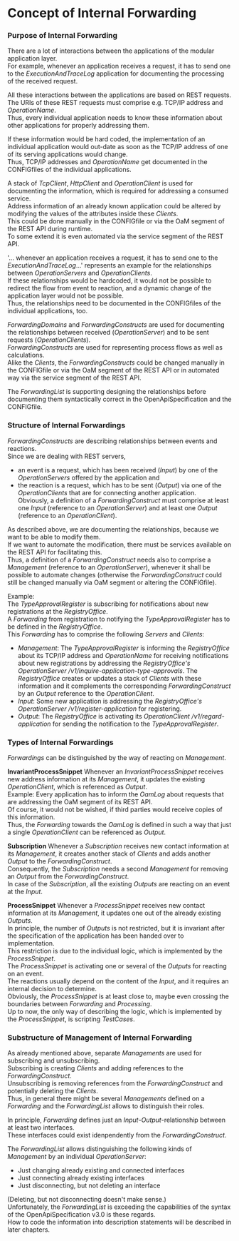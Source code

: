 # Concept of Internal Forwarding  


### Purpose of Internal Forwarding  

There are a lot of interactions between the applications of the modular application layer.  
For example, whenever an application receives a request, it has to send one to the _ExecutionAndTraceLog_ application for documenting the processing of the received request.  

All these interactions between the applications are based on REST requests.  
The URIs of these REST requests must comprise e.g. TCP/IP address and _OperationName_.  
Thus, every individual application needs to know these information about other applications for properly addressing them.  

If these information would be hard coded, the implementation of an individual application would out-date as soon as the TCP/IP address of one of its serving applications would change.  
Thus, TCP/IP addresses and _OperationName_ get documented in the CONFIGfiles of the individual applications.  

A stack of _TcpClient_, _HttpClient_ and _OperationClient_ is used for documenting the information, which is required for addressing a consumed service.  
Address information of an already known application could be altered by modifying the values of the attributes inside these _Clients_.  
This could be done manually in the CONFIGfile or via the OaM segment of the REST API during runtime.  
To some extend it is even automated via the service segment of the REST API.  

'... whenever an application receives a request, it has to send one to the _ExecutionAndTraceLog_...' represents an example for the relationships between _OperationServers_ and _OperationClients_.  
If these relationships would be hardcoded, it would not be possible to redirect the flow from event to reaction, and a dynamic change of the application layer would not be possible.  
Thus, the relationships need to be documented in the CONFIGfiles of the individual applications, too.  

_ForwardingDomains_ and _ForwardingConstructs_ are used for documenting the relationships between received (_OperationServer_) and to be sent requests (_OperationClients_).  
_ForwardingConstructs_ are used for representing process flows as well as calculations.  
Alike the _Clients_, the _ForwardingConstructs_ could be changed manually in the CONFIGfile or via the OaM segment of the REST API or in automated way via the service segment of the REST API.  

The _ForwardingList_ is supporting designing the relationships before documenting them syntactically correct in the OpenApiSpecification and the CONFIGfile.  


### Structure of Internal Forwardings

_ForwardingConstructs_ are describing relationships between events and reactions.  
Since we are dealing with REST servers,  
- an event is a request, which has been received (_Input_) by one of the _OperationServers_ offered by the application and  
- the reaction is a request, which has to be sent (_Output_) via one of the _OperationClients_ that are for connecting another application.  
Obviously, a definition of a _ForwardingConstruct_ must comprise at least one _Input_ (reference to an _OperationServer_) and at least one _Output_ (reference to an _OperationClient_).  

As described above, we are documenting the relationships, because we want to be able to modify them.  
If we want to automate the modification, there must be services available on the REST API for facilitating this.  
Thus, a definition of a _ForwardingConstruct_ needs also to comprise a _Management_ (reference to an _OperationServer_), whenever it shall be possible to automate changes (otherwise the _ForwardingConstruct_ could still be changed manually via OaM segment or altering the CONFIGfile).  

Example:  
The _TypeApprovalRegister_ is subscribing for notifications about new registrations at the _RegistryOffice_.  
A _Forwarding_ from registration to notifying the _TypeApprovalRegister_ has to be defined in the _RegistryOffice_.  
This _Forwarding_ has to comprise the following _Servers_ and _Clients_:  
- _Management_: The _TypeApprovalRegister_ is informing the _RegistryOffice_ about its TCP/IP address and _OperationName_ for receiving notifications about new registrations by addressing the _RegistryOffice's OperationServer /v1/inquire-application-type-approvals_. The _RegistryOffice_ creates or updates a stack of _Clients_ with these information and it complements the corresponding _ForwardingConstruct_ by an _Output_ reference to the _OperationClient_.  
- _Input_: Some new application is addressing the _RegistryOffice's OperationServer /v1/register-application_ for registering.  
- _Output_: The _RegistryOffice_ is activating its _OperationClient /v1/regard-application_ for sending the notification to the _TypeApprovalRegister_.  


### Types of Internal Forwardings

_Forwardings_ can be distinguished by the way of reacting on _Management_.  

**InvariantProcessSnippet**
Whenever an _InvariantProcessSnippet_ receives new address information at its _Management_, it updates the existing _OperationClient_, which is referenced as _Output_.  
Example: Every application has to inform the _OamLog_ about requests that are addressing the OaM segment of its REST API.  
Of course, it would not be wished, if third parties would receive copies of this information.  
Thus, the _Forwarding_ towards the _OamLog_ is defined in such a way that just a single _OperationClient_ can be referenced as _Output_.  

**Subscription**
Whenever a _Subscription_ receives new contact information at its _Management_, it creates another stack of _Clients_ and adds another _Output_ to the _ForwardingConstruct_.  
Consequently, the _Subscription_ needs a second _Management_ for removing an _Output_ from the _ForwardingConstruct_.  
In case of the _Subscription_, all the existing _Outputs_ are reacting on an event at the _Input_.  

**ProcessSnippet**
Whenever a _ProcessSnippet_ receives new contact information at its _Management_, it updates one out of the already existing _Outputs_.  
In principle, the number of _Outputs_ is not restricted, but it is invariant after the specification of the application has been handed over to implementation.  
This restriction is due to the individual logic, which is implemented by the _ProcessSnippet_.  
The _ProcessSnippet_ is activating one or several of the _Outputs_ for reacting on an event.  
The reactions usually depend on the content of the _Input_, and it requires an internal decision to determine.  
Obviously, the _ProcessSnippet_ is at least close to, maybe even crossing the boundaries between _Forwarding_ and _Processing_.  
Up to now, the only way of describing the logic, which is implemented by the _ProcessSnippet_, is scripting _TestCases_.  


### Substructure of Management of Internal Forwarding

As already mentioned above, separate _Managements_ are used for subscribing and unsubscribing.  
Subscribing is creating _Clients_ and adding references to the _ForwardingConstruct_.  
Unsubscribing is removing references from the _ForwardingConstruct_ and potentially deleting the _Clients_.  
Thus, in general there might be several _Managements_ defined on a _Forwarding_ and the _ForwardingList_ allows to distinguish their roles.  

In principle, _Forwarding_ defines just an _Input_-_Output_-relationship between at least two interfaces.  
These interfaces could exist idenpendently from the _ForwardingConstruct_.  
 
The _ForwardingList_ allows distinguishing the following kinds of _Management_ by an individual _OperationServer_:  
- Just changing already existing and connected interfaces  
- Just connecting already existing interfaces  
- Just disconnecting, but not deleting an interface  

(Deleting, but not disconnecting doesn't make sense.)  
Unfortunately, the _ForwardingList_ is exceeding the capabilities of the syntax of the OpenApiSpecification v3.0 is these regards.  
How to code the information into description statements will be described in later chapters.  
